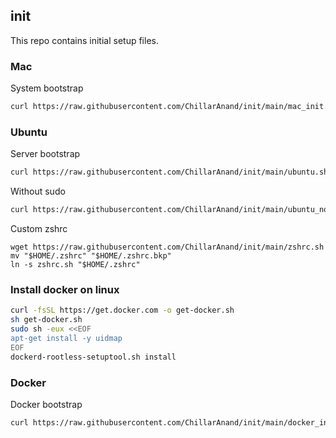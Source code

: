 ## init

This repo contains initial setup files.


### Mac

System bootstrap

```sh
curl https://raw.githubusercontent.com/ChillarAnand/init/main/mac_init.sh | bash
```


### Ubuntu

Server bootstrap

```sh
curl https://raw.githubusercontent.com/ChillarAnand/init/main/ubuntu.sh | bash
```

Without sudo

```sh
curl https://raw.githubusercontent.com/ChillarAnand/init/main/ubuntu_nosudo.sh | bash
```


Custom zshrc

```
wget https://raw.githubusercontent.com/ChillarAnand/init/main/zshrc.sh
mv "$HOME/.zshrc" "$HOME/.zshrc.bkp"
ln -s zshrc.sh "$HOME/.zshrc"
```


### Install docker on linux

```sh
curl -fsSL https://get.docker.com -o get-docker.sh
sh get-docker.sh
sudo sh -eux <<EOF
apt-get install -y uidmap
EOF
dockerd-rootless-setuptool.sh install
```


### Docker

Docker bootstrap

```sh
curl https://raw.githubusercontent.com/ChillarAnand/init/main/docker_init.sh | bash
```
